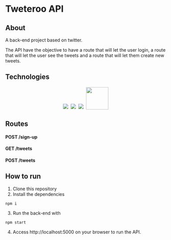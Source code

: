 # Tweteroo API

## About

A back-end project based on twitter.

The API have the objective to have a route that will let the user login, a route that will let the user see the tweets and a route that will let them create new tweets.

## Technologies
<p align='center'>
<img style='margin: 2px;' src='https://img.shields.io/badge/Node.js-43853D?style=for-the-badge&logo=node.js&logoColor=white'/>
<img style='margin: 2px;' src='https://img.shields.io/badge/JavaScript-F7DF1E?style=for-the-badge&logo=javascript&logoColor=black'/>
<img style='margin: 2px;' src='https://img.shields.io/badge/express.js-%23404d59.svg?style=for-the-badge&logo=express&logoColor=%2361DAFB'/>
<img style='margin: 2px; width:70px' src='https://img.shields.io/badge/NPM-%23CB3837.svg?style=for-the-badge&logo=npm&logoColor=white/'>
</p>

## Routes

#### <span style='font-weight:bold;'>POST</span> /sign-up

#### <span style='font-weight:bold;'>GET</span> /tweets

#### <span style='font-weight:bold;'>POST</span> /tweets

## How to run

1. Clone this repository
2. Install the dependencies
```
npm i
```
3. Run the back-end with
```
npm start
```
4. Access http://localhost:5000 on your browser to run the API.
